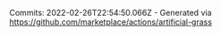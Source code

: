 Commits: 2022-02-26T22:54:50.066Z - Generated via https://github.com/marketplace/actions/artificial-grass
<br>
